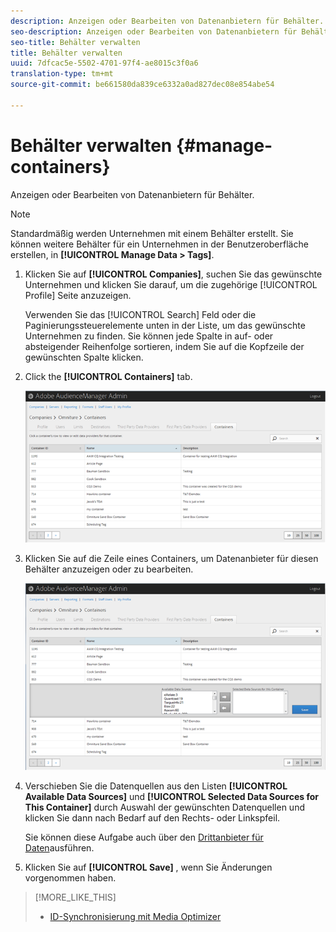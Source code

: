 ```yaml
---
description: Anzeigen oder Bearbeiten von Datenanbietern für Behälter.
seo-description: Anzeigen oder Bearbeiten von Datenanbietern für Behälter.
seo-title: Behälter verwalten
title: Behälter verwalten
uuid: 7dfcac5e-5502-4701-97f4-ae8015c3f0a6
translation-type: tm+mt
source-git-commit: be661580da839ce6332a0ad827dec08e854abe54

---
```



# Behälter verwalten {#manage-containers}

Anzeigen oder Bearbeiten von Datenanbietern für Behälter.

<!-- t_containers.xml -->

>[!NOTE]
>
>Standardmäßig werden Unternehmen mit einem Behälter erstellt. Sie können weitere Behälter für ein Unternehmen in der Benutzeroberfläche erstellen, in **[!UICONTROL Manage Data > Tags]**.

1. Klicken Sie auf **[!UICONTROL Companies]**, suchen Sie das gewünschte Unternehmen und klicken Sie darauf, um die zugehörige [!UICONTROL Profile] Seite anzuzeigen.

   Verwenden Sie das [!UICONTROL Search] Feld oder die Paginierungssteuerelemente unten in der Liste, um das gewünschte Unternehmen zu finden. Sie können jede Spalte in auf- oder absteigender Reihenfolge sortieren, indem Sie auf die Kopfzeile der gewünschten Spalte klicken.

1. Click the **[!UICONTROL Containers]** tab.

   ![](assets/containers.png)

1. Klicken Sie auf die Zeile eines Containers, um Datenanbieter für diesen Behälter anzuzeigen oder zu bearbeiten.

   ![Schritt-Ergebnis](assets/containers_edit.png)

1. Verschieben Sie die Datenquellen aus den Listen **[!UICONTROL Available Data Sources]** und **[!UICONTROL Selected Data Sources for This Container]** durch Auswahl der gewünschten Datenquellen und klicken Sie dann nach Bedarf auf den Rechts- oder Linkspfeil.

   Sie können diese Aufgabe auch über den [Drittanbieter für Daten](../companies/admin-third-party-providers.md#task_E942DD674D794BA6B8EFD52FD866E689)ausführen.

1. Klicken Sie auf **[!UICONTROL Save]** , wenn Sie Änderungen vorgenommen haben.

>[!MORE_LIKE_THIS]
>
>* [ID-Synchronisierung mit Media Optimizer](../companies/admin-amo-sync.md#concept_2B5537233DAA4860B3503B344F937D83)


